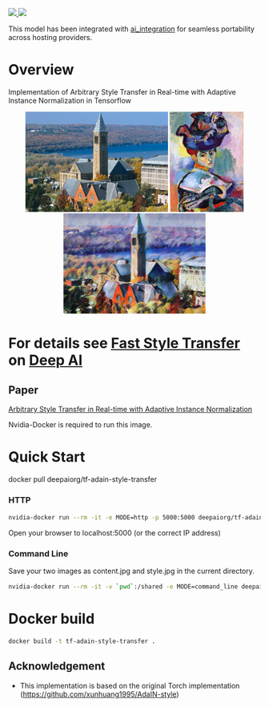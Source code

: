 <p>
    <a href="https://cloud.docker.com/u/deepaiorg/repository/docker/deepaiorg/tf-adain-style-transfer">
        <img src='https://img.shields.io/docker/cloud/automated/deepaiorg/tf-adain-style-transfer.svg?style=plastic' />
        <img src='https://img.shields.io/docker/cloud/build/deepaiorg/tf-adain-style-transfer.svg' />
    </a>
</p>

This model has been integrated with [ai_integration](https://github.com/deepai-org/ai_integration/blob/master/README.md) for seamless portability across hosting providers.

# Overview

Implementation of Arbitrary Style Transfer in Real-time with Adaptive Instance Normalization in Tensorflow

<p align='center'>
    <img src='input/content/cornell.jpg' height="200px">
    <img src='input/style/woman_with_hat_matisse.jpg' height="200px">
    <img src='output/cornell_stylized_woman_with_hat_matisse.jpg' height="200px">
</p>

# For details see [Fast Style Transfer](https://deepai.org/machine-learning-model/fast-style-transfer ) on [Deep AI](https://deepai.org)

## Paper
[Arbitrary Style Transfer in Real-time with Adaptive Instance Normalization](https://deepai.org/publication/arbitrary-style-transfer-in-real-time-with-adaptive-instance-normalization)

Nvidia-Docker is required to run this image.

# Quick Start

docker pull deepaiorg/tf-adain-style-transfer

### HTTP
```bash
nvidia-docker run --rm -it -e MODE=http -p 5000:5000 deepaiorg/tf-adain-style-transfer
```
Open your browser to localhost:5000 (or the correct IP address)

### Command Line

Save your two images as content.jpg and style.jpg in the current directory.
```bash
nvidia-docker run --rm -it -v `pwd`:/shared -e MODE=command_line deepaiorg/tf-adain-style-transfer --content /shared/content.jpg --style /shared/style.jpg --output /shared/output.jpg
```
# Docker build
```bash
docker build -t tf-adain-style-transfer .
```
## Acknowledgement

- This implementation is based on the original Torch implementation (https://github.com/xunhuang1995/AdaIN-style)
